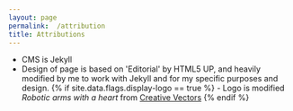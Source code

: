 ```yaml
---
layout: page
permalink:  /attribution
title: Attributions
---
```

- CMS is Jekyll
- Design of page is based on 'Editorial' by HTML5 UP, and heavily modified by me to work with Jekyll and for my specific purposes and design.
{% if site.data.flags.display-logo == true %} - Logo is modified *Robotic arms with a heart* from [Creative Vectors](https://creativevectors.org/Robotic-arms-with-a-heart/87376.html) {% endif %}